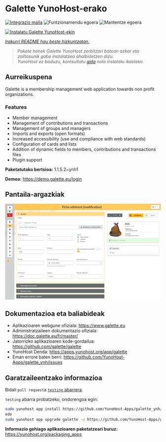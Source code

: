 <!--
Ohart ongi: README hau automatikoki sortu da <https://github.com/YunoHost/apps/tree/master/tools/readme_generator>ri esker
EZ editatu eskuz.
-->

# Galette YunoHost-erako

[![Integrazio maila](https://apps.yunohost.org/badge/integration/galette)](https://ci-apps.yunohost.org/ci/apps/galette/)
![Funtzionamendu egoera](https://apps.yunohost.org/badge/state/galette)
![Mantentze egoera](https://apps.yunohost.org/badge/maintained/galette)

[![Instalatu Galette YunoHost-ekin](https://install-app.yunohost.org/install-with-yunohost.svg)](https://install-app.yunohost.org/?app=galette)

*[Irakurri README hau beste hizkuntzatan.](./ALL_README.md)*

> *Pakete honek Galette YunoHost zerbitzari batean azkar eta zailtasunik gabe instalatzea ahalbidetzen dizu.*  
> *YunoHost ez baduzu, kontsultatu [gida](https://yunohost.org/install) nola instalatu ikasteko.*

## Aurreikuspena

Galette is a membership management web application towards non profit organizations.

### Features

- Member management
- Management of contributions and transactions
- Management of groups and managers
- Imports and exports (open formats)
- Increased accessibility (use and compliance with web standards)
- Configuration of cards and lists
- Addition of dynamic fields to members, contributions and transactions files
- Plugin support


**Paketatutako bertsioa:** 1.1.5.2~ynh1

**Demoa:** <https://demo.galette.eu/login>

## Pantaila-argazkiak

![Galette(r)en pantaila-argazkia](./doc/screenshots/edit_member.png)

## Dokumentazioa eta baliabideak

- Aplikazioaren webgune ofiziala: <https://www.galette.eu>
- Administratzaileen dokumentazio ofiziala: <https://doc.galette.eu/fr/master/>
- Jatorrizko aplikazioaren kode-gordailua: <https://github.com/galette/galette>
- YunoHost Denda: <https://apps.yunohost.org/app/galette>
- Eman errore baten berri: <https://github.com/YunoHost-Apps/galette_ynh/issues>

## Garatzaileentzako informazioa

Bidali `pull request`a [`testing` abarrera](https://github.com/YunoHost-Apps/galette_ynh/tree/testing).

`testing` abarra probatzeko, ondorengoa egin:

```bash
sudo yunohost app install https://github.com/YunoHost-Apps/galette_ynh/tree/testing --debug
edo
sudo yunohost app upgrade galette -u https://github.com/YunoHost-Apps/galette_ynh/tree/testing --debug
```

**Informazio gehiago aplikazioaren paketatzeari buruz:** <https://yunohost.org/packaging_apps>
